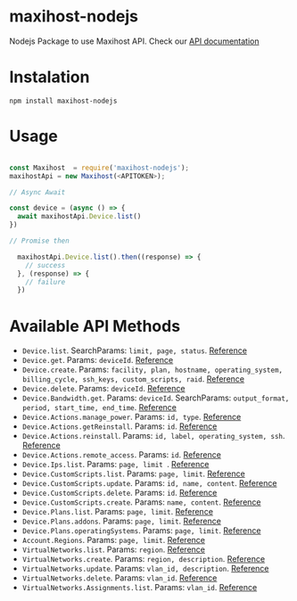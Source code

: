 # maxihost-nodejs

Nodejs Package to use Maxihost API. Check our [API documentation](https://developers.maxihost.com)

# Instalation

`npm install maxihost-nodejs`

# Usage

```javascript

const Maxihost  = require('maxihost-nodejs');
maxihostApi = new Maxihost(<APITOKEN>);

// Async Await

const device = (async () => {
  await maxihostApi.Device.list()
})

// Promise then

  maxihostApi.Device.list().then((response) => {
    // success
  }, (response) => {
    // failure
  })

```

# Available API Methods

- `Device.list`. SearchParams: `limit, page, status`. [Reference](https://developers.maxihost.com/reference#list-servers-1)
- `Device.get`. Params: `deviceId`. [Reference](https://developers.maxihost.com/reference#retrieve-server-1)
- `Device.create`. Params: `facility, plan, hostname, operating_system, billing_cycle, ssh_keys, custom_scripts, raid`. [Reference](https://developers.maxihost.com/reference#create-server-1)
- `Device.delete`. Params: `deviceId`. [Reference](https://developers.maxihost.com/reference#delete-server-1)
- `Device.Bandwidth.get`. Params: `deviceId`. SearchParams: `output_format, period, start_time, end_time`. [Reference](https://developers.maxihost.com/reference#retrieve-server-bandwidth-1)
- `Device.Actions.manage_power`. Params: `id, type`. [Reference](https://developers.maxihost.com/reference#server-power-management-1)
- `Device.Actions.getReinstall`. Params: `id`. [Reference](https://developers.maxihost.com/reference#reinstall-eligibility-1)
- `Device.Actions.reinstall`. Params: `id, label, operating_system, ssh`. [Reference](https://developers.maxihost.com/reference#reinstall-server-1)
- `Device.Actions.remote_access`. Params: `id`. [Reference](https://developers.maxihost.com/reference#create-ipmi-session-1)
- `Device.Ips.list`. Params: `page, limit `. [Reference](https://developers.maxihost.com/reference#list-all-ips-1)
- `Device.CustomScripts.list`. Params: `page, limit`. [Reference](https://developers.maxihost.com/reference#custom-scripts-get)
- `Device.CustomScripts.update`. Params: `id, name, content`. [Reference](https://developers.maxihost.com/reference#custom-scripts-id-put)
- `Device.CustomScripts.delete`. Params: `id`. [Reference](https://developers.maxihost.com/reference#custom-script-id-delete)
- `Device.CustomScripts.create`. Params: `name, content`. [Reference](https://developers.maxihost.com/reference#custom-script-post)
- `Device.Plans.list`. Params: `page, limit`. [Reference](https://developers.maxihost.com/reference#list-available-servers-1)
- `Device.Plans.addons`. Params: `page, limit`. [Reference](https://developers.maxihost.com/reference#list-available-addons-1)
- `Device.Plans.operatingSystems`. Params: `page, limit`. [Reference](https://developers.maxihost.com/reference#list-operating-systems-1)
- `Account.Regions`. Params: `page, limit`. [Reference](https://developers.maxihost.com/reference#list-regions-1)
- `VirtualNetworks.list`. Params: `region`. [Reference](https://developers.maxihost.com/reference#get_virtual-networks)
- `VirtualNetworks.create`. Params: `region, description`. [Reference](https://developers.maxihost.com/reference#post_virtual-networks)
- `VirtualNetworks.update`. Params: `vlan_id, description`. [Reference](https://developers.maxihost.com/reference#put_virtual-networks-vlan-id)
- `VirtualNetworks.delete`. Params: `vlan_id`. [Reference](https://developers.maxihost.com/reference#delete_virtual-networks-vlan-id)
- `VirtualNetworks.Assignments.list`. Params: `vlan_id`. [Reference](https://developers.maxihost.com/reference#virtual-network-assignments)
